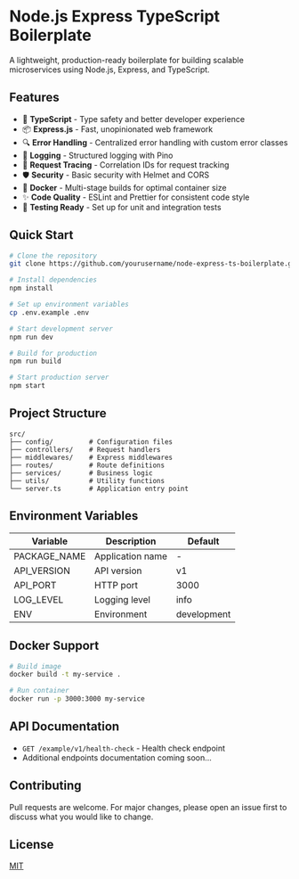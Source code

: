 # Node.js Express TypeScript Boilerplate

A lightweight, production-ready boilerplate for building scalable microservices using Node.js, Express, and TypeScript.

## Features

- 🚀 **TypeScript** - Type safety and better developer experience
- 📦 **Express.js** - Fast, unopinionated web framework
- 🔍 **Error Handling** - Centralized error handling with custom error classes
- 📝 **Logging** - Structured logging with Pino
- 🔄 **Request Tracing** - Correlation IDs for request tracking
- 🛡️ **Security** - Basic security with Helmet and CORS
- 🐳 **Docker** - Multi-stage builds for optimal container size
- ✨ **Code Quality** - ESLint and Prettier for consistent code style
- 🧪 **Testing Ready** - Set up for unit and integration tests

## Quick Start

```bash
# Clone the repository
git clone https://github.com/yourusername/node-express-ts-boilerplate.git

# Install dependencies
npm install

# Set up environment variables
cp .env.example .env

# Start development server
npm run dev

# Build for production
npm run build

# Start production server
npm start
```

## Project Structure

```
src/
├── config/         # Configuration files
├── controllers/    # Request handlers
├── middlewares/    # Express middlewares
├── routes/         # Route definitions
├── services/       # Business logic
├── utils/          # Utility functions
└── server.ts       # Application entry point
```

## Environment Variables

| Variable     | Description      | Default     |
| ------------ | ---------------- | ----------- |
| PACKAGE_NAME | Application name | -           |
| API_VERSION  | API version      | v1          |
| API_PORT     | HTTP port        | 3000        |
| LOG_LEVEL    | Logging level    | info        |
| ENV          | Environment      | development |

## Docker Support

```bash
# Build image
docker build -t my-service .

# Run container
docker run -p 3000:3000 my-service
```

## API Documentation

- `GET /example/v1/health-check` - Health check endpoint
- Additional endpoints documentation coming soon...

## Contributing

Pull requests are welcome. For major changes, please open an issue first to discuss what you would like to change.

## License

[MIT](LICENSE)
